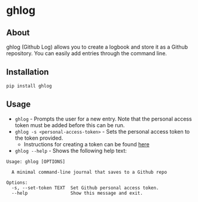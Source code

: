 # ghlog

## About
ghlog (Github Log) allows you to create a logbook and store it as a Github repository. You can easily add entries through the command line.

## Installation
`pip install ghlog`

## Usage
* `ghlog` - Prompts the user for a new entry. Note that the personal access token must be added before this can be run.
* `ghlog -s <personal-access-token>` - Sets the personal access token to the token provided.
  * Instructions for creating a token can be found [here](https://docs.github.com/en/free-pro-team@latest/github/authenticating-to-github/creating-a-personal-access-token)
* `ghlog --help` - Shows the following help text:
```
Usage: ghlog [OPTIONS]

  A minimal command-line journal that saves to a Github repo

Options:
  -s, --set-token TEXT  Set Github personal access token.
  --help                Show this message and exit.
```
